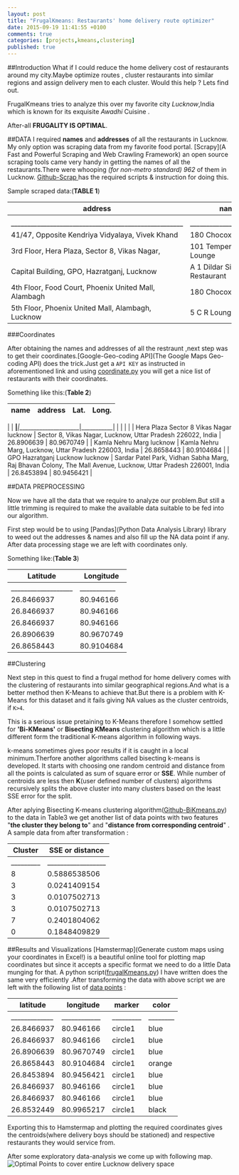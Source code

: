 ```yaml
---
layout: post
title: "FrugalKmeans: Restaurants' home delivery route optimizer"
date: 2015-09-19 11:41:55 +0100
comments: true
categories: [projects,kmeans,clustering]
published: true
---
```

##Introduction
What if I could reduce the home delivery cost of restaurants around my city.Maybe optimize routes , cluster restaurants into similar regions and assign delivery men to each cluster. Would this help ? Lets find out.
    
FrugalKmeans tries to analyze this over my favorite city *Lucknow*,India which is known for its exquisite *Awadhi* Cuisine .

After-all **FRUGALITY IS OPTIMAL**.

##DATA
I required **names** and **addresses** of all the restaurants in Lucknow. My only option was scraping data from my favorite food portal. [Scrapy](A Fast and Powerful Scraping and Web Crawling Framework) an open source scraping tools came very handy in getting the names of all the restaurants.There were whooping *(for non-metro standard) 962* of them in Lucknow. [Github-Scrap ](vivekmishra1991/FrugalKMeans) has the required scripts & instruction for doing this.

Sample scraped data:(**TABLE 1**) 


| **address**                                      | **name**                         | 
|--------------------------------------------------|------------------------------| 
|                                                  |                              | 
| _____________________________________________________|________________________|
| 41/47, Opposite Kendriya Vidyalaya, Vivek Khand  |       180 Chocoxpress              | 
| 3rd Floor, Hera Plaza, Sector 8, Vikas Nagar, |          101 Temperature Lounge       | 
| Capital Building, GPO, Hazratganj, Lucknow       |       A 1 Dildar Sindhi Restaurant | 
| 4th Floor, Food Court, Phoenix United Mall, Alambagh |   180 Chocoxpress              | 
| 5th Floor, Phoenix United Mall, Alambagh, Lucknow |       5 C R Lounge                 | 
 
###Coordinates

After obtaining the names and addresses of all the restraunt ,next step was to get their coordinates.[Google-Geo-coding API](The Google Maps Geo-coding API) does the trick.Just get a `API KEY` as instructed in aforementioned link and using [coordinate.py](https://github.com/vivekmishra1991/FrugalKMeans/blob/master/frugalKmeans/co_ordinates/coordinate.py) you will get a nice list of restaurants with their coordinates.

Something like this:(**Table 2**)

| **name**                                    | **address**                                                                                                        | **Lat.**        | **Long.**       | 
|-----------------------------------------|----------------------------------------------------------------------------------------------------------------|------------|------------| 
|
| __________________________________________|___________________________________________|______________________|___________|
|                                                                                                                |            |            | 
| Hera Plaza Sector 8 Vikas Nagar lucknow | Sector 8, Vikas Nagar, Lucknow, Uttar Pradesh 226022, India                                                    | 26.8906639  | 80.9670749 | 
| Kamla Nehru Marg lucknow                | Kamla Nehru Marg, Lucknow, Uttar Pradesh 226003, India                                                         | 26.8658443 | 80.9104684 | 
| GPO Hazratganj Lucknow lucknow          | Sardar Patel Park, Vidhan Sabha Marg, Raj Bhavan Colony, The Mall Avenue, Lucknow, Uttar Pradesh 226001, India | 26.8453894 | 80.9456421 | 


##DATA PREPROCESSING

Now we have all the data that we require to analyze our problem.But still a little trimming is required to make the available data suitable to be fed into our algorithm. 

First step would be to using [Pandas](Python Data Analysis Library) library to weed out the addresses & names and also fill up the NA data point if any. After data processing stage we are left with coordinates only.

Something like:(**Table 3**)

| **Latitude**   | **Longitude**  | 
|------------|------------| 
|___________________|___________| 
| 26.8466937 | 80.946166  | 
| 26.8466937 | 80.946166  | 
| 26.8466937 | 80.946166  | 
| 26.8906639 | 80.9670749 | 
| 26.8658443 | 80.9104684 |

##Clustering

Next step in this quest to find a frugal method for home delivery comes with the clustering of restaurants into similar geographical regions.And what is a better method then K-Means to achieve that.But there is a problem with K-Means for this dataset and it fails giving NA values as the cluster centroids, if `K>4`.

This is a serious issue pretaining to K-Means therefore I somehow settled for **'Bi-KMeans'** or **Bisecting KMeans** clustering algorithm which is a little different form the traditional K-means algorithm in following ways.  


k-means sometimes gives poor results if it is caught in a local minimum.Therfore 
another algorithms called bisecting k-means is developed. It starts with choosing one random centroid and distance from all the points is calculated as sum of square error or **SSE**. While number of centroids are less then **K**(user defined number of clusters) algorithms recursively splits the above cluster into many clusters based on the least SSE error for the split.

After aplying Bisecting K-means clustering algorithm([Github-BiKmeans.py](https://github.com/vivekmishra1991/FrugalKMeans/blob/master/frugalKmeans/biKMeans.py)) to the data in Table3 we get another list of data points with two features "**the cluster they belong to**" and "**distance from corresponding centroid**" . A sample data from after transformation :

| Cluster |  SSE or distance | 
|---------|------------------|
|_________|__________________ | 
| 8       | 0.5886538506     | 
| 3       | 0.0241409154     | 
| 3       | 0.0107502713     | 
| 3       | 0.0107502713     | 
| 7       | 0.2401804062     | 
| 0       | 0.1848409829     | 


##Results and Visualizations
[Hamstermap](Generate custom maps using your coordinates in Excel!) is a beautiful online tool for plotting map coordinates but since it accepts a specific format we need to do a little Data munging for that. A python script([frugalKmeans.py](https://github.com/vivekmishra1991/FrugalKMeans/blob/master/frugalKmeans/frugalKmeans.py)) I have written does the same very efficiently .After transforming the data with above script we are left with the following list of [data points](vivekmishra1991/FrugalKMeans) :

| latitude   | longitude  | marker  | color  | 
|------------|------------|---------|--------| 
|_____________|____________|_________|________|
| 26.8466937 | 80.946166  | circle1 | blue   | 
| 26.8466937 | 80.946166  | circle1 | blue   | 
| 26.8906639 | 80.9670749 | circle1 | blue   | 
| 26.8658443 | 80.9104684 | circle1 | orange | 
| 26.8453894 | 80.9456421 | circle1 | blue   | 
| 26.8466937 | 80.946166  | circle1 | blue   | 
| 26.8466937 | 80.946166  | circle1 | blue   | 
| 26.8532449 | 80.9965217 | circle1 | black  | 

Exporting this to Hamstermap and plotting the required coordinates gives the centroids(where delivery boys should be stationed) and respective restaurants they would service from.

After some exploratory data-analysis we come up with following map.![Optimal Points to cover entire Lucknow delivery space]({{site.baseurl}}/./assets/result.jpg	)

